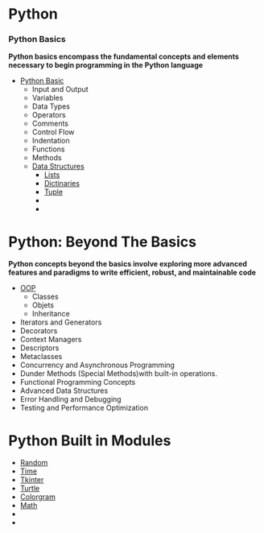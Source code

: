 # Python
### Python Basics

**Python basics encompass the fundamental concepts and elements necessary to begin programming in the Python language**
- [Python Basic](./Basics.md)
    - Input and Output
    - Variables
    - Data Types
    - Operators
    - Comments
    - Control Flow
    - Indentation
    - Functions
    - Methods
    - [Data Structures](./DataStructures/Data-Structures.md)
        - [Lists](./DataStructures/List/List.md)
        - [Dictinaries](./DataStructures/Dictionaries/Dictionaries.md)
        - [Tuple](./DataStructures/Tuple/Tuple.md)
        - []()
        - []()

# Python: Beyond The Basics
**Python concepts beyond the basics involve exploring more advanced features and paradigms to write efficient, robust, and maintainable code**
- [OOP](./OOP/OOP.md)
    - Classes
    - Objets
    - Inheritance
- Iterators and Generators
- Decorators
- Context Managers
- Descriptors
- Metaclasses
- Concurrency and Asynchronous Programming
- Dunder Methods (Special Methods)with built-in operations.
- Functional Programming Concepts
- Advanced Data Structures
- Error Handling and Debugging
- Testing and Performance Optimization




# Python Built in Modules
- [Random]()
- [Time]()
- [Tkinter]()
- [Turtle]()
- [Colorgram]()
- [Math]()
- []()
- []()
